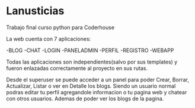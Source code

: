 # Lanusticias

Trabajo final curso python para Coderhouse

La web cuenta con 7 aplicaciones: 

-BLOG
-CHAT
-LOGIN
-PANELADMIN
-PERFIL
-REGISTRO
-WEBAPP

Todas las aplicaciones son independientes(salvo por sus templates) y fueron enlazadas correctamente al proyecto en sus rutas.

Desde el superuser se puede acceder a un panel para poder Crear, Borrar, Actualizar, Listar o ver en Detalle los blogs.
Siendo un usuario normal podras editar tu perfil agregandole informacion o tu pagina web y chatear con otros usuarios. Ademas de poder ver los blogs de la pagina.
